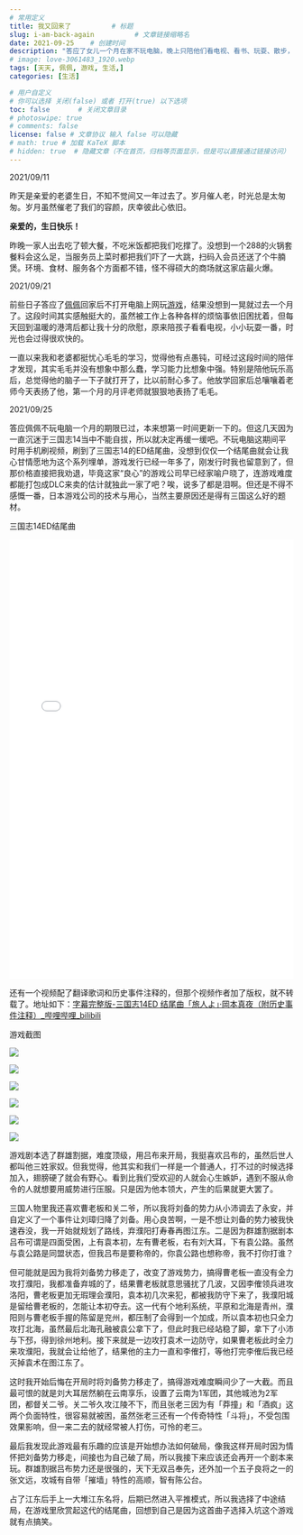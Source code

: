 ```yaml
---
# 常用定义
title: 我又回来了          # 标题
slug: i-am-back-again          # 文章链接缩略名
date: 2021-09-25    # 创建时间
description: "答应了女儿一个月在家不玩电脑，晚上只陪他们看电视、看书、玩耍、散步，没想一个月过得如此之快，也收获了很多，平淡是福。"
# image: love-3061483_1920.webp
tags: [天天, 佩佩, 游戏, 生活,]
categories: [生活]

# 用户自定义
# 你可以选择 关闭(false) 或者 打开(true) 以下选项
toc: false       # 关闭文章目录
# photoswipe: true
# comments: false
license: false # 文章协议 输入 false 可以隐藏
# math: true # 加载 KaTeX 脚本
# hidden: true  # 隐藏文章（不在首页，归档等页面显示，但是可以直接通过链接访问）
---
```


2021/09/11

昨天是亲爱的老婆生日，不知不觉间又一年过去了。岁月催人老，时光总是太匆匆。岁月虽然催老了我们的容颜，庆幸彼此心依旧。

**亲爱的，生日快乐！**

昨晚一家人出去吃了顿大餐，不吃米饭都把我们吃撑了。没想到一个288的火锅套餐料会这么足，当服务员上菜时都把我们吓了一大跳，扫码入会员还送了个牛腩煲。环境、食材、服务各个方面都不错，怪不得硕大的商场就这家店最火爆。

2021/09/21

前些日子答应了[佩佩](tags/佩佩.md)回家后不打开电脑上网玩[游戏](游戏.md)，结果没想到一晃就过去一个月了。这段时间其实感触挺大的，虽然被工作上各种各样的烦恼事依旧困扰着，但每天回到温暖的港湾后都让我十分的欣慰，原来陪孩子看看电视，小小玩耍一番，时光也会过得很欢快的。

一直以来我和老婆都挺忧心毛毛的学习，觉得他有点愚钝，可经过这段时间的陪伴才发现，其实毛毛并没有想象中那么蠢，学习能力比想象中强。特别是陪他玩乐高后，总觉得他的脑子一下子就打开了，比以前耐心多了。他放学回家后总嚷嚷着老师今天表扬了他，第一个月的月评老师就狠狠地表扬了毛毛。

2021/09/25

答应佩佩不玩电脑一个月的期限已过，本来想第一时间更新一下的。但这几天因为一直沉迷于三国志14当中不能自拔，所以就决定再缓一缓吧。不玩电脑这期间平时用手机刷视频，刷到了三国志14的ED结尾曲，没想到仅仅一个结尾曲就会让我心甘情愿地为这个系列埋单，游戏发行已经一年多了，刚发行时我也留意到了，但那价格直接把我劝退，毕竟这家“良心”的游戏公司早已经家喻户晓了，连游戏难度都能打包成DLC来卖的估计就独此一家了吧？唉，说多了都是泪啊。但还是不得不感慨一番，日本游戏公司的技术与用心，当然主要原因还是得有三国这么好的题材。

三国志14ED结尾曲

<iframe src="//player.bilibili.com/player.html?aid=83772009&bvid=BV1gJ411E75h&cid=143312112&page=1" scrolling="no" border="0" width="100%" height="780px" frameborder="no" framespacing="0" allowfullscreen="true"> </iframe>

还有一个视频配了翻译歌词和历史事件注释的，但那个视频作者加了版权，就不转载了。地址如下：[字幕完整版-三国志14ED 结尾曲「旅人よ」·岡本真夜（附历史事件注释）_哔哩哔哩_bilibili](https://www.bilibili.com/video/BV15741137GA)

游戏截图

![](post/laomai/2023/02/27/163fc385b1bae9-1.webp)

![](post/laomai/2023/02/27/163fc385b261bd-1.webp)

![](post/laomai/2023/02/27/163fc385b2da7c-1.webp)

![](post/laomai/2023/02/27/163fc385b36a46-1.webp)

![](post/laomai/2023/02/27/163fc385b3f28f-1.webp)

![](post/laomai/2023/02/27/163fc385b46311-1.webp)

游戏剧本选了群雄割据，难度顶级，用吕布来开局，我挺喜欢吕布的，虽然后世人都叫他三姓家奴。但我觉得，他其实和我们一样是一个普通人，打不过的时候选择加入，翅膀硬了就会有野心。看到比我们受欢迎的人就会心生嫉妒，遇到不服从命令的人就想要用威势进行压服。只是因为他本领大，产生的后果就更大罢了。

三国人物里我还喜欢曹老板和关二爷，所以我将刘备的势力从小沛调去了永安，并自定义了一个事件让刘璋归降了刘备。用心良苦啊，一是不想让刘备的势力被我快速吞没，我一开始就规划了路线，弃濮阳打寿春再图江东。二是因为群雄割据剧本吕布可谓是四面受困，上有袁本初，左有曹老板，右有刘大耳，下有袁公路。虽然与袁公路是同盟状态，但我吕布是要称帝的，你袁公路也想称帝，我不打你打谁？

但可能就是因为我将刘备势力移走了，改变了游戏势力，搞得曹老板一直没有全力攻打濮阳，我都准备弃城的了，结果曹老板就意思骚扰了几波，又因李傕领兵进攻洛阳，曹老板更加无瑕理会濮阳，袁本初几次来犯，都被我防守下来了，我濮阳城是留给曹老板的，怎能让本初夺去。这一代有个地利系统，平原和北海是青州，濮阳则与曹老板手握的陈留是兖州，都压制了会得到一个加成，所以袁本初也只全力攻打北海，虽然最后北海孔融被袁公拿下了，但此时我已经站稳了脚，拿下了小沛与下邳，得到徐州地利。接下来就是一边攻打袁术一边防守，如果曹老板此时全力来攻濮阳，我就会让给他了，结果他的主力一直和李傕打，等他打完李傕后我已经灭掉袁术在图江东了。

这时我开始后悔在开局时将刘备势力移走了，搞得游戏难度瞬间少了一大截。而且最可恨的就是刘大耳居然躺在云南享乐，设置了云南为1军团，其他城池为2军团，都督关二爷。关二爷久攻江陵不下，而且张老三因为有「莽撞」和「酒疯」这两个负面特性，很容易就被困，虽然张老三还有一个传奇特性「斗将」，不受包围效果影响，但一来二去的就经常被人打伤，可怜的老三。

最后我发现此游戏最有乐趣的应该是开始想办法如何破局，像我这样开局时因为情怀把刘备势力移走，间接也为自己破了局，所以我接下来应该还会再开一个剧本来玩。群雄割据吕布势力还是很强的，天下无双吕奉先，还外加一个五子良将之一的张文远，攻城有自带「摧墙」特性的高顺，智有陈公台。

占了江东后手上一大堆江东名将，后期已然进入平推模式，所以我选择了中途结局，在游戏里欣赏起这代的结尾曲，回想到自己是因为这首曲子选择入坑这个游戏就有点搞笑。